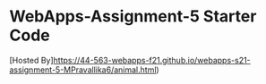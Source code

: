# WebApps-Assignment-5 Starter Code
[Hosted By]https://44-563-webapps-f21.github.io/webapps-s21-assignment-5-MPravallika6/animal.html)
